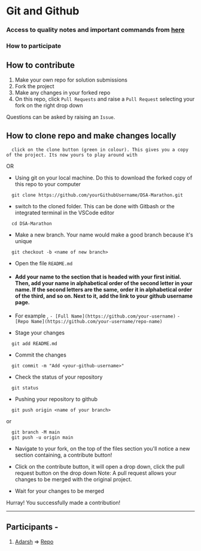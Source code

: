 # Git and Github

### Access to quality notes and important commands from [here](https://dev.to/rishabh055/what-is-version-control-system-cfi)

### How to participate

## How to contribute

1. Make your own repo for solution submissions
2. Fork the project
3. Make any changes in your forked repo
4. On this repo, click `Pull Requests` and raise a `Pull Request` selecting your fork on the right drop down

Questions can be asked by raising an `Issue`.

## How to clone repo and make changes locally

```
  click on the clone button (green in colour). This gives you a copy of the project. Its now yours to play around with
```
OR
- Using git on your local machine. Do this to download the forked copy of this repo to your computer

```
  git clone https://github.com/yourGithubUsername/DSA-Marathon.git
```

- switch to the cloned folder. This can be done with Gitbash or the integrated terminal in the VSCode editor

```
  cd DSA-Marathon
```

- Make a new branch. Your name would make a good branch because it's unique

```
  git checkout -b <name of new branch>
```

- Open the file `README.md`

- #### Add your name to the section that is headed with your first initial. Then, add your name in alphabetical order of the second letter in your name. If the second letters are the same, order it in alphabetical order of the third, and so on. Next to it, add the link to your github username page.

- For example ,
  `- [Full Name](https://github.com/your-username)`
  `- [Repo Name](https://github.com/your-username/repo-name)`

- Stage your changes

```
  git add README.md
```

- Commit the changes

```
  git commit -m "Add <your-github-username>"
```

- Check the status of your repository

```
  git status
```

- Pushing your repository to github

```
  git push origin <name of your branch>
```

or

```
  git branch -M main
  git push -u origin main
```

- Navigate to your fork, on the top of the files section you'll notice a new section containing, a contribute button!
- Click on the contribute button, it will open a drop down, click the pull request button on the drop down
  Note: A pull request allows your changes to be merged with the original project.

- Wait for your changes to be merged

Hurray! You successfully made a contribution!

---


## Participants -

1. [Adarsh](https://github.com/geeky01adarsh) => [Repo](https://github.com/geeky01adarsh/DSA-Marathon)

<!-- Enter your names below this line -->
